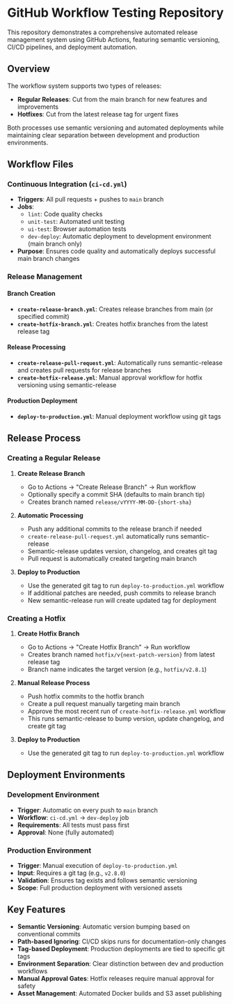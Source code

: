 # GitHub Workflow Testing Repository

This repository demonstrates a comprehensive automated release management system using GitHub Actions, featuring semantic versioning, CI/CD pipelines, and deployment automation.

## Overview

The workflow system supports two types of releases:
- **Regular Releases**: Cut from the main branch for new features and improvements
- **Hotfixes**: Cut from the latest release tag for urgent fixes

Both processes use semantic versioning and automated deployments while maintaining clear separation between development and production environments.

## Workflow Files

### Continuous Integration (`ci-cd.yml`)
- **Triggers**: All pull requests + pushes to `main` branch
- **Jobs**:
  - `lint`: Code quality checks
  - `unit-test`: Automated unit testing
  - `ui-test`: Browser automation tests
  - `dev-deploy`: Automatic deployment to development environment (main branch only)
- **Purpose**: Ensures code quality and automatically deploys successful main branch changes

### Release Management

#### Branch Creation
- **`create-release-branch.yml`**: Creates release branches from main (or specified commit)
- **`create-hotfix-branch.yml`**: Creates hotfix branches from the latest release tag

#### Release Processing
- **`create-release-pull-request.yml`**: Automatically runs semantic-release and creates pull requests for release branches
- **`create-hotfix-release.yml`**: Manual approval workflow for hotfix versioning using semantic-release

#### Production Deployment
- **`deploy-to-production.yml`**: Manual deployment workflow using git tags

## Release Process

### Creating a Regular Release

1. **Create Release Branch**
   - Go to Actions → "Create Release Branch" → Run workflow
   - Optionally specify a commit SHA (defaults to main branch tip)
   - Creates branch named `release/vYYYY-MM-DD-{short-sha}`

2. **Automatic Processing**
   - Push any additional commits to the release branch if needed
   - `create-release-pull-request.yml` automatically runs semantic-release
   - Semantic-release updates version, changelog, and creates git tag
   - Pull request is automatically created targeting main branch

3. **Deploy to Production**
   - Use the generated git tag to run `deploy-to-production.yml` workflow
   - If additional patches are needed, push commits to release branch
   - New semantic-release run will create updated tag for deployment

### Creating a Hotfix

1. **Create Hotfix Branch**
   - Go to Actions → "Create Hotfix Branch" → Run workflow
   - Creates branch named `hotfix/v{next-patch-version}` from latest release tag
   - Branch name indicates the target version (e.g., `hotfix/v2.8.1`)

2. **Manual Release Process**
   - Push hotfix commits to the hotfix branch
   - Create a pull request manually targeting main branch
   - Approve the most recent run of `create-hotfix-release.yml` workflow
   - This runs semantic-release to bump version, update changelog, and create git tag

3. **Deploy to Production**
   - Use the generated git tag to run `deploy-to-production.yml` workflow

## Deployment Environments

### Development Environment
- **Trigger**: Automatic on every push to `main` branch
- **Workflow**: `ci-cd.yml` → `dev-deploy` job
- **Requirements**: All tests must pass first
- **Approval**: None (fully automated)

### Production Environment
- **Trigger**: Manual execution of `deploy-to-production.yml`
- **Input**: Requires a git tag (e.g., `v2.8.0`)
- **Validation**: Ensures tag exists and follows semantic versioning
- **Scope**: Full production deployment with versioned assets

## Key Features

- **Semantic Versioning**: Automatic version bumping based on conventional commits
- **Path-based Ignoring**: CI/CD skips runs for documentation-only changes
- **Tag-based Deployment**: Production deployments are tied to specific git tags
- **Environment Separation**: Clear distinction between dev and production workflows
- **Manual Approval Gates**: Hotfix releases require manual approval for safety
- **Asset Management**: Automated Docker builds and S3 asset publishing